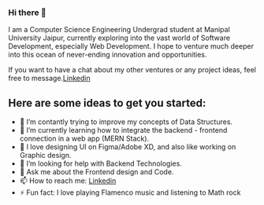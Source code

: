 ### Hi there 👋

I am a Computer Science Engineering Undergrad student at Manipal University Jaipur, currently exploring into the vast world of Software Development, especially Web Development. I hope to venture much deeper into this ocean of never-ending innovation and opportunities.

If you want to have a chat about my other ventures or any project ideas, feel free to message.[Linkedin](https://www.linkedin.com/in/shuchit-pant-948a0b190/)

## Here are some ideas to get you started:

- 🔭 I’m contantly trying to improve my concepts of Data Structures.
- 🌱 I’m currently learning how to integrate the backend - frontend connection in a web app (MERN Stack).
- 👯 I love designing UI on Figma/Adobe XD, and also like working on Graphic design.
- 🤔 I’m looking for help with Backend Technologies.
- 💬 Ask me about the Frontend design and Code.
- 📫 How to reach me: [Linkedin](https://www.linkedin.com/in/shuchit-pant-948a0b190/)
- ⚡ Fun fact: I love playing Flamenco music and listening to Math rock
